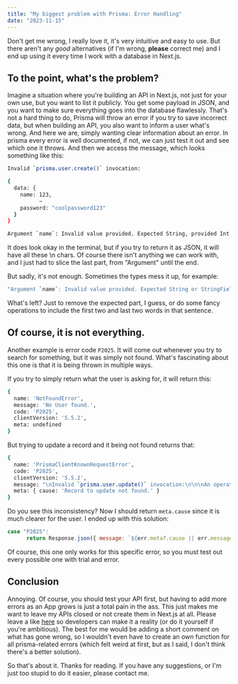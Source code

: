 ```yaml
---
title: "My biggest problem with Prisma: Error Handling"
date: "2023-11-15"
---
```


Don't get me wrong, I really love it, it's very intuitive and easy to use. But there aren't any *good* alternatives (if I'm wrong, **please** correct me) and I end up using it every time I work with a database in Next.js.

## To the point, what's the problem?

Imagine a situation where you're building an API in Next.js, not just for your own use, but you want to list it publicly. You get some payload in JSON, and you want to make sure everything goes into the database flawlessly. That's not a hard thing to do, Prisma will throw an error if you try to save incorrect data, but when building an API, you also want to inform a user what's wrong. And here we are, simply wanting clear information about an error. In prisma every error is well documented, if not, we can just test it out and see which one it throws. And then we access the message, which looks something like this:

```bash
Invalid `prisma.user.create()` invocation:

{
  data: {
    name: 123,
          ~
    password: "coolpassword123"
  }
}

Argument `name`: Invalid value provided. Expected String, provided Int.
```

It does look okay in the terminal, but if you try to return it as JSON, it will have all these \n chars. Of course there isn't anything we can work with, and I just had to slice the last part, from "Argument" until the end.

But sadly, it's not enough. Sometimes the types mess it up, for example:

```bash
"Argument `name`: Invalid value provided. Expected String or StringFieldUpdateOperationsInput, provided Int."
```

What's left? Just to remove the expected part, I guess, or do some fancy operations to include the first two and last two words in that sentence.

## Of course, it is not everything.

Another example is error code `P2025`. It will come out whenever you try to search for something, but it was simply not found. What's fascinating about this one is that it is being thrown in multiple ways.

If you try to simply return what the user is asking for, it will return this:

```bash
{
  name: 'NotFoundError',
  message: 'No User found.',
  code: 'P2025',
  clientVersion: '5.5.2',
  meta: undefined
}
```

But trying to update a record and it being not found returns that:

```bash
{
  name: 'PrismaClientKnownRequestError',
  code: 'P2025',
  clientVersion: '5.5.2',
  message: "\nInvalid `prisma.user.update()` invocation:\n\n\nAn operation failed because it depends on one or more records that were required but not found. Record to update not found.",
  meta: { cause: 'Record to update not found.' }
}
```

Do you see this inconsistency? Now I should return `meta.cause` since it is much clearer for the user. I ended up with this solution:

```js
case "P2025":
      return Response.json({ message: `${err.meta?.cause || err.message}` }, { status: 404 });
```

Of course, this one only works for this specific error, so you must test out every possible one with trial and error.

## Conclusion

Annoying. Of course, you should test your API first, but having to add more errors as an App grows is just a total pain in the ass. This just makes me want to leave my APIs closed or not create them in Next.js at all. Please leave a like [here](https://github.com/prisma/prisma/issues/5040) so developers can make it a reality (or do it yourself if you're ambitious). The best for me would be adding a short comment on what has gone wrong, so I wouldn't even have to create an own function for all prisma-related errors (which felt weird at first, but as I said, I don't think there's a better solution).

So that's about it. Thanks for reading. If you have any suggestions, or I'm just too stupid to do it easier, please contact me.